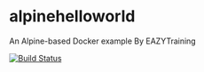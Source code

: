 # alpinehelloworld
An Alpine-based Docker example By EAZYTraining

[![Build Status](https://6aae-203-167-11-184.ngrok-free.app/buildStatus/icon?job=deploiement)](https://6aae-203-167-11-184.ngrok-free.app/job/deploiement/)
